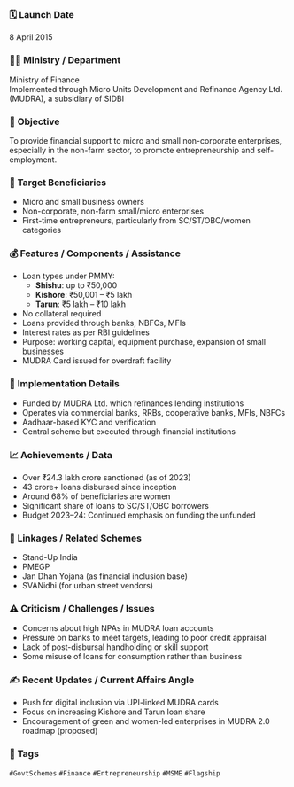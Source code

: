 

### 🗓️ **Launch Date**
8 April 2015

### 🧑‍🏫 **Ministry / Department**
Ministry of Finance  
Implemented through Micro Units Development and Refinance Agency Ltd. (MUDRA), a subsidiary of SIDBI

### 🎯 **Objective**
To provide financial support to micro and small non-corporate enterprises, especially in the non-farm sector, to promote entrepreneurship and self-employment.

### 👥 **Target Beneficiaries**
- Micro and small business owners  
- Non-corporate, non-farm small/micro enterprises  
- First-time entrepreneurs, particularly from SC/ST/OBC/women categories

### 💰 **Features / Components / Assistance**
- Loan types under PMMY:  
  - **Shishu**: up to ₹50,000  
  - **Kishore**: ₹50,001 – ₹5 lakh  
  - **Tarun**: ₹5 lakh – ₹10 lakh  
- No collateral required  
- Loans provided through banks, NBFCs, MFIs  
- Interest rates as per RBI guidelines  
- Purpose: working capital, equipment purchase, expansion of small businesses  
- MUDRA Card issued for overdraft facility

### 📍 **Implementation Details**
- Funded by MUDRA Ltd. which refinances lending institutions  
- Operates via commercial banks, RRBs, cooperative banks, MFIs, NBFCs  
- Aadhaar-based KYC and verification  
- Central scheme but executed through financial institutions

### 📈 **Achievements / Data**
- Over ₹24.3 lakh crore sanctioned (as of 2023)  
- 43 crore+ loans disbursed since inception  
- Around 68% of beneficiaries are women  
- Significant share of loans to SC/ST/OBC borrowers  
- Budget 2023–24: Continued emphasis on funding the unfunded

### 🧩 **Linkages / Related Schemes**
- Stand-Up India  
- PMEGP  
- Jan Dhan Yojana (as financial inclusion base)  
- SVANidhi (for urban street vendors)

### ⚠️ **Criticism / Challenges / Issues**
- Concerns about high NPAs in MUDRA loan accounts  
- Pressure on banks to meet targets, leading to poor credit appraisal  
- Lack of post-disbursal handholding or skill support  
- Some misuse of loans for consumption rather than business

### ✍️ **Recent Updates / Current Affairs Angle**
- Push for digital inclusion via UPI-linked MUDRA cards  
- Focus on increasing Kishore and Tarun loan share  
- Encouragement of green and women-led enterprises in MUDRA 2.0 roadmap (proposed)

### 🔗 **Tags**
`#GovtSchemes` `#Finance` `#Entrepreneurship` `#MSME` `#Flagship`
